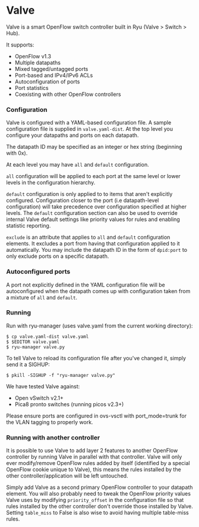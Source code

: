 # Valve

Valve is a smart OpenFlow switch controller built in Ryu (Valve > Switch > Hub).

It supports:
 * OpenFlow v1.3
 * Multiple datapaths
 * Mixed tagged/untagged ports
 * Port-based and IPv4/IPv6 ACLs
 * Autoconfiguration of ports
 * Port statistics
 * Coexisting with other OpenFlow controllers

### Configuration

Valve is configured with a YAML-based configuration file. A sample configuration file is supplied in `valve.yaml-dist`. At the top level you configure your datapaths and ports on each datapath.

The datapath ID may be specified as an integer or hex string (beginning with 0x).

At each level you may have `all` and `default` configuration.

`all` configuration will be applied to each port at the same level or lower levels in the configuration hierarchy.

`default` configuration is only applied to to items that aren't explicitly configured. Configuration closer to the port (i.e datapath-level configuration) will take precedence over configuration specified at higher levels. The `default` configuration section can also be used to override internal Valve default settings like priority values for rules and enabling statistic reporting.

`exclude` is an attribute that applies to `all` and `default` configuration elements. It excludes a port from having that configuration applied to it automatically. You may include the datapath ID in the form of `dpid:port` to only exclude ports on a specific datapath.

### Autoconfigured ports

A port not explicitly defined in the YAML configuration file will be autoconfigured when the datapath comes up with configuration taken from a mixture of `all` and `default`.

### Running

Run with ryu-manager (uses valve.yaml from the current working directory):

```
$ cp valve.yaml-dist valve.yaml
$ $EDITOR valve.yaml
$ ryu-manager valve.py
```

To tell Valve to reload its configuration file after you've changed it, simply send it a SIGHUP:

```
$ pkill -SIGHUP -f "ryu-manager valve.py"
```

We have tested Valve against:
 * Open vSwitch v2.1+
 * Pica8 pronto switches (running picos v2.3+)

Please ensure ports are configured in ovs-vsctl with port_mode=trunk for the VLAN tagging to properly work.

### Running with another controller

It is possible to use Valve to add layer 2 features to another OpenFlow controller by running Valve in parallel with that controller. Valve will only ever modify/remove OpenFlow rules added by itself (identified by a special OpenFlow cookie unique to Valve), this means the rules installed by the other controller/application will be left untouched.

Simply add Valve as a second primary OpenFlow controller to your datapath element. You will also probably need to tweak the OpenFlow priority values Valve uses by modifying `priority_offset` in the configuration file so that rules installed by the other controller don't override those installed by Valve. Setting `table_miss` to False is also wise to avoid having multiple table-miss rules.
